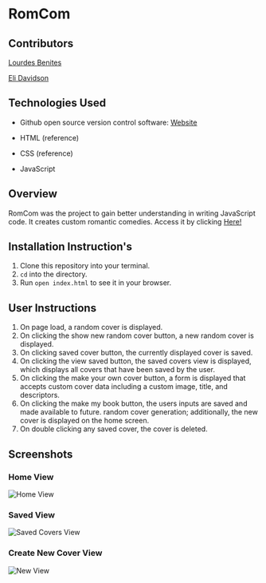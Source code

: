 # RomCom

## Contributors
[Lourdes Benites](https://github.com/lourdesbnts)

[Eli Davidson](https://github.com/elleshadow)

## Technologies Used
- Github open source version control software: [Website](https://github.com/)

- HTML (reference)
- CSS (reference)
- JavaScript

## Overview
RomCom was the project to gain better understanding in writing JavaScript code. It creates custom romantic comedies. Access it by clicking [Here!](https://github.com/lourdesbnts/romcom)

## Installation Instruction's
1. Clone this repository into your terminal.
2. `cd` into the directory.
3. Run `open index.html` to see it in your browser.

## User Instructions
1. On page load, a random cover is displayed.
2. On clicking the show new random cover button, a new random cover is displayed.
3. On clicking saved cover button, the currently displayed cover is saved.
4. On clicking the view saved button, the saved covers view is displayed, which displays all covers that have been saved by the user.
5. On clicking the make your own cover button, a form is displayed that accepts custom cover data including a custom image, title, and descriptors.
6. On clicking the make my book button, the users inputs are saved and made available to future. random cover generation; additionally, the new cover is displayed on the home screen.
7. On double clicking any saved cover, the cover is deleted. 

## Screenshots
### Home View
![Home View](https://user-images.githubusercontent.com/94997199/153774523-7de747d9-670a-4dba-9fd8-c9abb5a75b3e.png)

### Saved View
![Saved Covers View](https://user-images.githubusercontent.com/94997199/153774527-0276f968-a24e-49f3-a44c-23e7827bcea0.png)
### Create New Cover View
![New View](https://user-images.githubusercontent.com/94997199/153774522-6ecfffcf-3c16-4de9-9501-75517f7e0410.png)